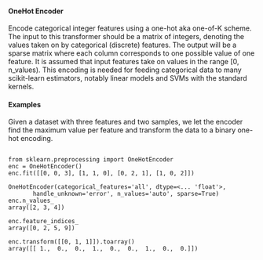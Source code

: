 #### OneHot Encoder

Encode categorical integer features using a one-hot aka one-of-K scheme.
The input to this transformer should be a matrix of integers, denoting the values taken on by categorical (discrete) features. 
The output will be a sparse matrix where each column corresponds to one possible value of one feature. 
It is assumed that input features take on values in the range [0, n_values).
This encoding is needed for feeding categorical data to many scikit-learn estimators, notably linear models and SVMs with the standard kernels.


#### Examples

Given a dataset with three features and two samples, we let the encoder find the maximum value per feature and transform the data to a binary one-hot encoding.

<pre><code>
from sklearn.preprocessing import OneHotEncoder
enc = OneHotEncoder()
enc.fit([[0, 0, 3], [1, 1, 0], [0, 2, 1], [1, 0, 2]])  

OneHotEncoder(categorical_features='all', dtype=<... 'float'>,
       handle_unknown='error', n_values='auto', sparse=True)
enc.n_values_
array([2, 3, 4])

enc.feature_indices_
array([0, 2, 5, 9])

enc.transform([[0, 1, 1]]).toarray()
array([[ 1.,  0.,  0.,  1.,  0.,  0.,  1.,  0.,  0.]])
</code></pre>
